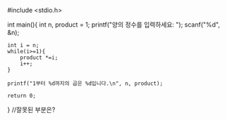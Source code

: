 #include <stdio.h>

int main(){
    int n, product = 1;
    printf("양의 정수를 입력하세요: ");
    scanf("%d", &n);

    int i = n;
    while(i>=1){
        product *=i;
        i++;
    }

    printf("1부터 %d까지의 곱은 %d입니다.\n", n, product);

    return 0;
}
//잘못된 부분은?
